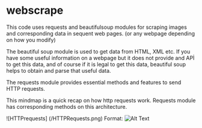 # webscrape
This code uses requests and beautifulsoup modules for scraping images and corresponding data in sequent web pages. (or any webpage depending on how you modify)

The beautiful soup module is used to get data from HTML, XML etc. If you have some useful information on a webpage but it does not provide and APİ to get this data, and of course if it is legal to get this data, beautiful soup helps to obtain and parse that useful data. 

The requests module provides essential methods and features to send HTTP requests.

This mindmap is a quick recap on how http requests work. Requests module has corresponding methods on this architecture.


![HTTPrequests] (/HTTPRequests.png)
Format: ![Alt Text](https://github.com/tahirbey/webscrape/blob/1baf892bc1ca8034fb1704c1f3b6222353843cef/HTTPRequests.png)


